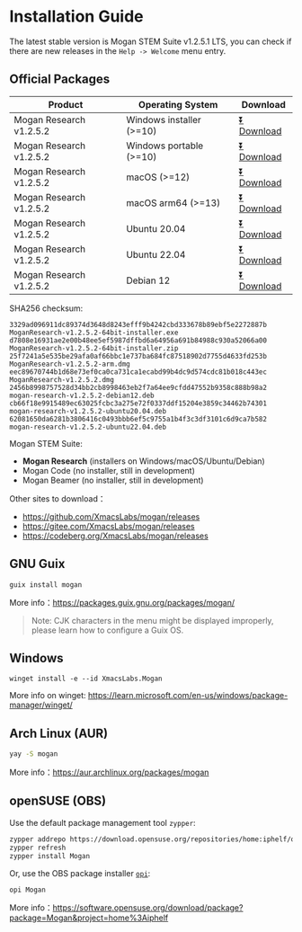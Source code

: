 # Installation Guide
The latest stable version is Mogan STEM Suite v1.2.5.1 LTS, you can check if there are new releases in the `Help -> Welcome` menu entry.

## Official Packages
| Product | Operating System | Download |
|---------|-------|-----|
| Mogan Research v1.2.5.2 | Windows installer (>=10)| [⏬ Download](https://github.com/XmacsLabs/mogan/releases/download/v1.2.5.2/MoganResearch-v1.2.5.2-64bit-installer.exe) |
| Mogan Research v1.2.5.2 | Windows portable (>=10)| [⏬ Download](https://github.com/XmacsLabs/mogan/releases/download/v1.2.5.2/MoganResearch-v1.2.5.2-64bit-installer.zip) |
| Mogan Research v1.2.5.2 | macOS (>=12) | [⏬ Download](https://github.com/XmacsLabs/mogan/releases/download/v1.2.5.2/MoganResearch-v1.2.5.2.dmg) |
| Mogan Research v1.2.5.2 | macOS arm64 (>=13) | [⏬ Download](https://github.com/XmacsLabs/mogan/releases/download/v1.2.5.2/MoganResearch-v1.2.5.2-arm.dmg) |
| Mogan Research v1.2.5.2 | Ubuntu 20.04 | [⏬ Download](https://github.com/XmacsLabs/mogan/releases/download/v1.2.5.2/mogan-research-v1.2.5.2-ubuntu20.04.deb) |
| Mogan Research v1.2.5.2 | Ubuntu 22.04 | [⏬ Download](https://github.com/XmacsLabs/mogan/releases/download/v1.2.5.2/mogan-research-v1.2.5.2-ubuntu22.04.deb) |
| Mogan Research v1.2.5.2 | Debian 12 | [⏬ Download](https://github.com/XmacsLabs/mogan/releases/download/v1.2.5.2/mogan-research-v1.2.5.2-debian12.deb) |

SHA256 checksum:
```
3329ad096911dc89374d3648d8243efff9b4242cbd333678b89ebf5e2272887b  MoganResearch-v1.2.5.2-64bit-installer.exe
d7808e16931ae2e00b48ee5ef5987dffbd6a64956a691b84988c930a52066a00  MoganResearch-v1.2.5.2-64bit-installer.zip
25f7241a5e535be29afa0af66bbc1e737ba684fc87518902d7755d4633fd253b  MoganResearch-v1.2.5.2-arm.dmg
eec89670744b1d68e73ef0ca0ca731ca1ecabd99b4dc9d574cdc81b018c443ec  MoganResearch-v1.2.5.2.dmg
2456b8998757528d34bb2cb8998463eb2f7a64ee9cfdd47552b9358c888b98a2  mogan-research-v1.2.5.2-debian12.deb
cb66f18e9915489ec63025fcbc3a275e72f0337ddf15204e3859c34462b74301  mogan-research-v1.2.5.2-ubuntu20.04.deb
62081650da6281b3806416c0493bbb6ef5c9755a1b4f3c3df3101c6d9ca7b582  mogan-research-v1.2.5.2-ubuntu22.04.deb
```

Mogan STEM Suite:
+ **Mogan Research** (installers on Windows/macOS/Ubuntu/Debian)
+ Mogan Code (no installer, still in development)
+ Mogan Beamer (no installer, still in development)


Other sites to download：
+ https://github.com/XmacsLabs/mogan/releases
+ https://gitee.com/XmacsLabs/mogan/releases
+ https://codeberg.org/XmacsLabs/mogan/releases

## GNU Guix
```
guix install mogan
```
More info：https://packages.guix.gnu.org/packages/mogan/

> Note: CJK characters in the menu might be displayed improperly, please learn how to configure a Guix OS.

## Windows
```
winget install -e --id XmacsLabs.Mogan
```
More info on winget: https://learn.microsoft.com/en-us/windows/package-manager/winget/

## Arch Linux (AUR)
```bash
yay -S mogan
```
More info：https://aur.archlinux.org/packages/mogan

## openSUSE (OBS)

Use the default package management tool `zypper`:

```bash
zypper addrepo https://download.opensuse.org/repositories/home:iphelf/openSUSE_Tumbleweed/home:iphelf.repo
zypper refresh
zypper install Mogan
```

Or, use the OBS package installer [`opi`](https://software.opensuse.org/package/opi):

```bash
opi Mogan
```

More info：https://software.opensuse.org/download/package?package=Mogan&project=home%3Aiphelf
